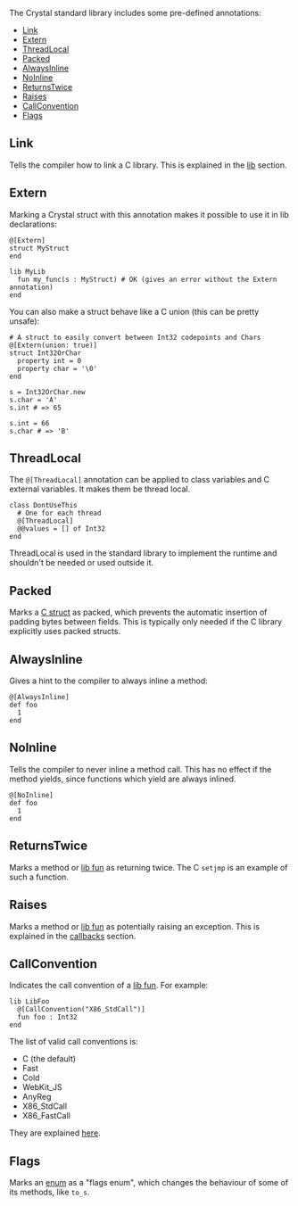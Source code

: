 The Crystal standard library includes some pre-defined annotations:

* [Link](#link)
* [Extern](#extern)
* [ThreadLocal](#threadlocal)
* [Packed](#packed)
* [AlwaysInline](#alwaysinline)
* [NoInline](#noinline)
* [ReturnsTwice](#returnstwice)
* [Raises](#raises)
* [CallConvention](#callconvention)
* [Flags](#flags)

## Link

Tells the compiler how to link a C library. This is explained in the [lib](../c_bindings/lib.html) section.

## Extern

Marking a Crystal struct with this annotation makes it possible to use it in lib declarations:

```crystal
@[Extern]
struct MyStruct
end

lib MyLib
  fun my_func(s : MyStruct) # OK (gives an error without the Extern annotation)
end
```

You can also make a struct behave like a C union (this can be pretty unsafe):

```crystal
# A struct to easily convert between Int32 codepoints and Chars
@[Extern(union: true)]
struct Int32OrChar
  property int = 0
  property char = '\0'
end

s = Int32OrChar.new
s.char = 'A'
s.int # => 65

s.int = 66
s.char # => 'B'
```

## ThreadLocal

The `@[ThreadLocal]` annotation can be applied to class variables and C external variables. It makes them be thread local.

```crystal
class DontUseThis
  # One for each thread
  @[ThreadLocal]
  @@values = [] of Int32
end
```

ThreadLocal is used in the standard library to implement the runtime and shouldn't be
needed or used outside it.

## Packed

Marks a [C struct](../c_bindings/struct.html) as packed, which prevents the automatic insertion of padding bytes between fields. This is typically only needed if the C library explicitly uses packed structs.

## AlwaysInline

Gives a hint to the compiler to always inline a method:

```crystal
@[AlwaysInline]
def foo
  1
end
```

## NoInline

Tells the compiler to never inline a method call. This has no effect if the method yields, since functions which yield are always inlined.

```crystal
@[NoInline]
def foo
  1
end
```

## ReturnsTwice

Marks a method or [lib fun](../c_bindings/fun.html) as returning twice. The C `setjmp` is an example of such a function.

## Raises

Marks a method or [lib fun](../c_bindings/fun.html) as potentially raising an exception. This is explained in the [callbacks](../c_bindings/callbacks.html) section.

## CallConvention

Indicates the call convention of a [lib fun](../c_bindings/fun.html). For example:

```crystal
lib LibFoo
  @[CallConvention("X86_StdCall")]
  fun foo : Int32
end
```

The list of valid call conventions is:

* C (the default)
* Fast
* Cold
* WebKit_JS
* AnyReg
* X86_StdCall
* X86_FastCall

They are explained [here](http://llvm.org/docs/LangRef.html#calling-conventions).

## Flags

Marks an [enum](../enum.html) as a "flags enum", which changes the behaviour of some of its methods, like `to_s`.
